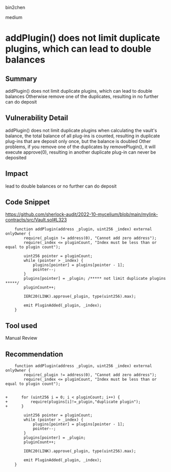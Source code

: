 bin2chen

medium

# addPlugin() does not limit duplicate plugins, which can lead to double balances

## Summary

addPlugin() does not limit duplicate plugins, which can lead to double balances 
Otherwise remove one of the duplicates, resulting in no further can do deposit

## Vulnerability Detail
addPlugin() does not limit duplicate plugins
when calculating the vault's balance, the total balance of all plug-ins is counted, resulting in duplicate plug-ins that are deposit only once, but the balance is doubled
Other problems, if you remove one of the duplicates by removePlugin(), it will execute approve(0), resulting in another duplicate plug-in can never be deposited

## Impact
lead to double balances  or no further can do deposit
## Code Snippet
https://github.com/sherlock-audit/2022-10-mycelium/blob/main/mylink-contracts/src/Vault.sol#L323

```solidity
    function addPlugin(address _plugin, uint256 _index) external onlyOwner {
        require(_plugin != address(0), "Cannot add zero address");
        require(_index <= pluginCount, "Index must be less than or equal to plugin count");

        uint256 pointer = pluginCount;
        while (pointer > _index) {
            plugins[pointer] = plugins[pointer - 1];
            pointer--;
        }
        plugins[pointer] = _plugin; /***** not limit duplicate plugins *****/
        pluginCount++;

        IERC20(LINK).approve(_plugin, type(uint256).max);

        emit PluginAdded(_plugin, _index);
    }
```

## Tool used

Manual Review

## Recommendation

```solidity
    function addPlugin(address _plugin, uint256 _index) external onlyOwner {
        require(_plugin != address(0), "Cannot add zero address");
        require(_index <= pluginCount, "Index must be less than or equal to plugin count");


+      for (uint256 i = 0; i < pluginCount; i++) {
+          require(plugins[i]!=_plugin,"duplicate plugin");
+      }

        uint256 pointer = pluginCount;
        while (pointer > _index) {
            plugins[pointer] = plugins[pointer - 1];
            pointer--;
        }
        plugins[pointer] = _plugin;
        pluginCount++;

        IERC20(LINK).approve(_plugin, type(uint256).max);

        emit PluginAdded(_plugin, _index);
    }
```
